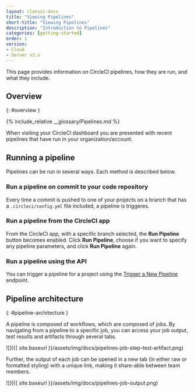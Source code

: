 ```yaml
---
layout: classic-docs
title: "Viewing Pipelines"
short-title: "Viewing Pipelines"
description: "Introduction to Pipelines"
categories: [getting-started]
order: 1
version:
- Cloud
- Server v3.x
---
```


This page provides information on CircleCI pipelines, how they are run, and what they include.

## Overview
{: #overview }

{% include_relative __glossary/Pipelines.md %}

When visiting your CircleCI dashboard you are presented with recent pipelines that have run in your organization/account.

## Running a pipeline
Pipelines can be run in several ways. Each method is described below.

### Run a pipeline on commit to your code repository
Every time a commit is pushed to one of your projects on a branch that has a `.circleci/config.yml` file included, a pipeline is triggeres.

### Run a pipeline from the CircleCI app 
From the CircleCI app, with a specific branch selected, the **Run Pipeline** button becomes enabled. Click **Run Pipeline**, choose if you want to specify any pipeline parameters, and click **Run Pipeline** again.

### Run a pipeline using the API
You can trigger a pipeline for a project using the [Trigger a New Pipeline]({{side.baseurl}}/api/v2/#operation/triggerPipeline) endpoint.
<!---
### Scheduling a pipeline
TBC
--->

## Pipeline architecture
{: #pipeline-architecture }

A pipeline is composed of workflows, which are composed of jobs. By navigating from a pipeline to a specific job, you can access your job output, test results and artifacts through several tabs.

![]({{ site.baseurl }}/assets/img/docs/pipelines-job-step-test-artifact.png)

Further, the output of each job can be opened in a new tab (in either raw or formatted styling) with a unique link, making it share-able between team members.

![]({{ site.baseurl }}/assets/img/docs/pipelines-job-output.png)

